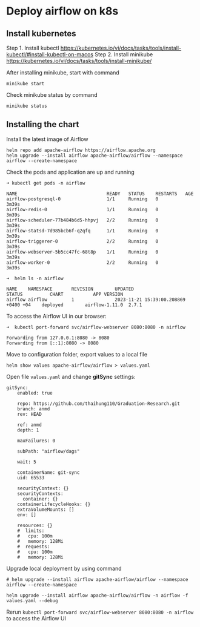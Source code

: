 # Deploy airflow on k8s 

## Install kubernetes 
Step 1. Install kubectl 
https://kubernetes.io/vi/docs/tasks/tools/install-kubectl/#install-kubectl-on-macos
Step 2. Install minikube
https://kubernetes.io/vi/docs/tasks/tools/install-minikube/

After installing minikube, start with command
```
minikube start
```
Check minikube status by command
```
minikube status
```
## Installing the chart

Install the latest image of Airflow
```
helm repo add apache-airflow https://airflow.apache.org 
helm upgrade --install airflow apache-airflow/airflow --namespace airflow --create-namespace
```

Check the pods and application are up and running
```
➜ kubectl get pods -n airflow

NAME                                 READY   STATUS    RESTARTS   AGE
airflow-postgresql-0                 1/1     Running   0          3m39s
airflow-redis-0                      1/1     Running   0          3m39s
airflow-scheduler-77b484b6d5-hhpvj   2/2     Running   0          3m39s
airflow-statsd-7d985bcb6f-q2qfq      1/1     Running   0          3m39s
airflow-triggerer-0                  2/2     Running   0          3m39s
airflow-webserver-5b5cc47fc-68t8p    1/1     Running   0          3m39s
airflow-worker-0                     2/2     Running   0          3m39s

➜  helm ls -n airflow

NAME    NAMESPACE       REVISION        UPDATED                                 STATUS          CHART           APP VERSION
airflow airflow         1               2023-11-21 15:39:00.208869 +0400 +04    deployed        airflow-1.11.0  2.7.1   
```

To access the Airflow UI in our browser:
```
➜  kubectl port-forward svc/airflow-webserver 8080:8080 -n airflow

Forwarding from 127.0.0.1:8080 -> 8080
Forwarding from [::1]:8080 -> 8080
```

Move to configuration folder, export values to a local file
```
helm show values apache-airflow/airflow > values.yaml
```

Open file ```values.yaml``` and change **gitSync** settings:

```
gitSync:
    enabled: true

    repo: https://github.com/thaihung110/Graduation-Research.git
    branch: anmd
    rev: HEAD

    ref: anmd
    depth: 1

    maxFailures: 0

    subPath: "airflow/dags"

    wait: 5

    containerName: git-sync
    uid: 65533

    securityContext: {}
    securityContexts:
      container: {}
    containerLifecycleHooks: {}
    extraVolumeMounts: []
    env: []

    resources: {}
    #  limits:
    #   cpu: 100m
    #   memory: 128Mi
    #  requests:
    #   cpu: 100m
    #   memory: 128Mi

```
Upgrade local deployment by using command

```
# helm upgrade --install airflow apache-airflow/airflow --namespace airflow --create-namespace

helm upgrade --install airflow apache-airflow/airflow -n airflow -f values.yaml --debug
```

Rerun ```kubectl port-forward svc/airflow-webserver 8080:8080 -n airflow``` to access the Airflow UI